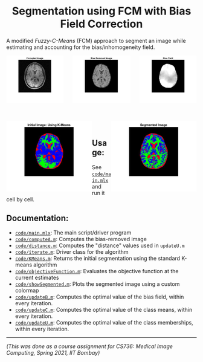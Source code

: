 <h1 align="center">Segmentation using FCM with Bias Field Correction</h1>

A modified *Fuzzy-C-Means* (FCM) approach to segment an image while estimating and accounting for the bias/inhomogeneity field.     

<img align="left" src="plots/corrupted.jpg" width="30%"></img>
<p align="center">
  <img src="plots/bias_removed.jpg" width="30%"></img>
<img align="right" src="plots/bias_field.jpg" width="30%"></img>
</p>

<br>

<p align="right">
<img align="left" src="plots/segment_kmeans.jpg" width="45%"></img>
<img align="right" src="plots/segment_fcm_bias.jpg" width="45%"></img>
</p>

<br>

## Usage:
See [`code/main.mlx`](code/main.mlx) and run it cell by cell.

## Documentation:
- [`code/main.mlx`](code/main.mlx): The main script/driver program
- [`code/computeA.m`](code/computeA.m): Computes the bias-removed image
- [`code/distance.m`](code/distance.m): Computes the "distance" values used in `updateU.m`
- [`code/iterate.m`](code/iterate.m): Driver class for the algorithm
- [`code/KMeans.m`](code/KMeans.m): Returns the initial segmentation using the standard K-means algorithm
- [`code/objectiveFunction.m`](code/objectiveFunction.m): Evaluates the objective function at the current estimates
- [`code/showSegmented.m`](code/showSegmented.m): Plots the segmented image using a custom colormap
- [`code/updateB.m`](code/updateB.m): Computes the optimal value of the bias field, within every iteration.
- [`code/updateC.m`](code/updateC.m): Computes the optimal value of the class means, within every iteration.
- [`code/updateU.m`](code/updateU.m): Computes the optimal value of the class memberships, within every iteration.

---

*(This was done as a course assignment for CS736: Medical Image Computing, Spring 2021, IIT Bombay)*
